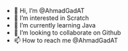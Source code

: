 - 👋 Hi, I’m @AhmadGadAT
- 👀 I’m interested in Scratch
- 🌱 I’m currently learning Java
- 💞️ I’m looking to collaborate on Github
- 📫 How to reach me @AhmadGadAT

<!---
iAhmadGad/iAhmadGad is a ✨ special ✨ repository because its `README.md` (this file) appears on your GitHub profile.
You can click the Preview link to take a look at your changes.
--->
